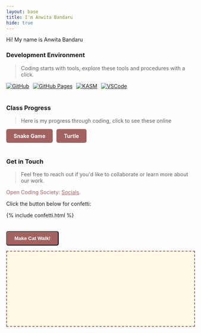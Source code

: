 ```yaml
---
layout: base
title: I'm Anwita Bandaru
hide: true
---
```


Hi! My name is Anwita Bandaru

### Development Environment

> Coding starts with tools, explore these tools and procedures with a click.

<div style="display: flex; flex-wrap: wrap; gap: 10px;">
    <a href="https://github.com/Open-Coding-Society/student">
        <img src="https://img.shields.io/badge/GitHub-181717?style=for-the-badge&logo=github&logoColor=white" alt="GitHub">
    </a>
    <a href="https://open-coding-society.github.io/student">
        <img src="https://img.shields.io/badge/GitHub%20Pages-327FC7?style=for-the-badge&logo=github&logoColor=white" alt="GitHub Pages">
    </a>
    <a href="https://kasm.nighthawkcodingsociety.com/">
        <img src="https://img.shields.io/badge/KASM-0078D4?style=for-the-badge&logo=kasm&logoColor=white" alt="KASM">
    </a>
    <a href="https://vscode.dev/">
        <img src="https://img.shields.io/badge/VSCode-007ACC?style=for-the-badge&logo=visual-studio-code&logoColor=white" alt="VSCode">
    </a>
</div>

<br>

### Class Progress

> Here is my progress through coding, click to see these online

<div style="display: flex; flex-wrap: wrap; gap: 10px;">
    <a href="{{site.baseurl}}/snake" style="text-decoration: none;">
        <div style="background-color: #a26360; color: white; padding: 10px 20px; border-radius: 5px; font-weight: bold;">
            Snake Game
        </div>
    </a>
    <a href="{{site.baseurl}}/turtle" style="text-decoration: none;">
        <div style="background-color: #a26360; color: white; padding: 10px 20px; border-radius: 5px; font-weight: bold;">
            Turtle
        </div>
    </a>
</div>

<br>

<!-- Contact Section -->
### Get in Touch

> Feel free to reach out if you'd like to collaborate or learn more about our work.

<p style="color: #a26360;">Open Coding Society: <a href="https://opencodingsociety.com" style="color: #a26360; text-decoration: underline;">Socials</a></p>

Click the button below for confetti:

{% include confetti.html %}
<br>

<!-- Cat Walk Animation Section -->
<button id="cat-walk-btn" style="background-color: #a26360; color: white; padding: 10px 20px; border-radius: 5px; font-weight: bold; margin-top: 20px;">Make Cat Walk!</button>
<div id="cat-container" style="position: relative; height: 200px; width: 100%; overflow: hidden; border: 2px dashed #a26360; background: #fffbe6;">
    <img id="cat-img" src="https://battlecats.club/en/series/battlecats/img/game_chara01.png" alt="Cat" style="position: absolute; left: -200px; top: 10px; height: 180px; transition: left 4s linear; background: #fffbe6;" />
</div>
<script>
document.getElementById('cat-walk-btn').onclick = function() {
    var cat = document.getElementById('cat-img');
    cat.style.left = '-200px'; // Reset position
    setTimeout(function() {
        cat.style.left = (window.innerWidth - 200) + 'px';
    }, 100);
    setTimeout(function() {
        cat.style.left = '-200px'; // Hide after walk
    }, 4100);
};
</script>